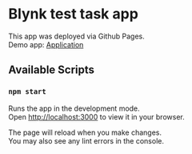 # Blynk test task app

This app was deployed via Github Pages.\
Demo app: [Application](https://saachok.github.io/blynk-test-app/) 



## Available Scripts
### `npm start`
Runs the app in the development mode.\
Open [http://localhost:3000](http://localhost:3000) to view it in your browser.

The page will reload when you make changes.\
You may also see any lint errors in the console.
